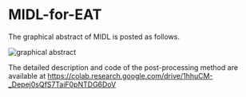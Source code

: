 # MIDL-for-EAT

The graphical abstract of MIDL is posted as follows.

![graphical abstract](https://github.com/kxtang/MIDL-for-EAT/assets/155828780/135f1f82-2cc2-4d9a-9e3c-b1f573c03451)

The detailed description and code of the post-processing method are available at https://colab.research.google.com/drive/1hhuCM-_Depej0sQfS7TaiF0pNTDG6DoV
